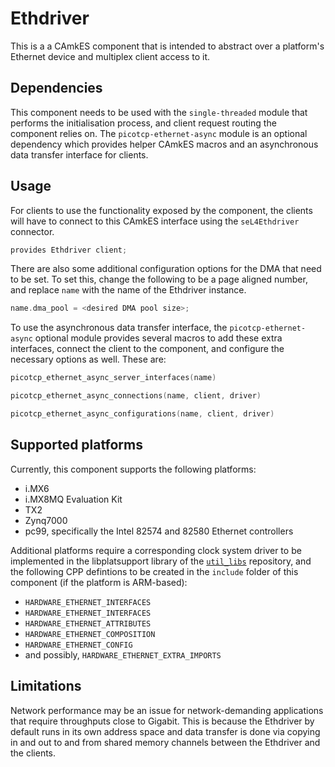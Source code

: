 <!--
     Copyright 2020, Data61, CSIRO (ABN 41 687 119 230)

     SPDX-License-Identifier: CC-BY-SA-4.0
-->

# Ethdriver

This is a a CAmkES component that is intended to abstract over a platform's
Ethernet device and multiplex client access to it.

## Dependencies

This component needs to be used with the `single-threaded` module that performs
the initialisation process, and client request routing the component relies on.
The `picotcp-ethernet-async` module is an optional dependency which provides
helper CAmkES macros and an asynchronous data transfer interface for clients.

## Usage

For clients to use the functionality exposed by the component, the clients will have to connect to this CAmkES interface using the `seL4Ethdriver` connector.

```c
provides Ethdriver client;
```

There are also some additional configuration options for the DMA that need to
be set. To set this, change the following to be a page aligned number, and
replace `name` with the name of the Ethdriver instance.

```c
name.dma_pool = <desired DMA pool size>;
```

To use the asynchronous data transfer interface, the `picotcp-ethernet-async`
optional module provides several macros to add these extra interfaces, connect
the client to the component, and configure the necessary options as well. These
are:

```c
picotcp_ethernet_async_server_interfaces(name)

picotcp_ethernet_async_connections(name, client, driver)

picotcp_ethernet_async_configurations(name, client, driver)
```

## Supported platforms

Currently, this component supports the following platforms:
  - i.MX6
  - i.MX8MQ Evaluation Kit
  - TX2
  - Zynq7000
  - pc99, specifically the Intel 82574 and 82580 Ethernet controllers

Additional platforms require a corresponding clock system driver to be
implemented in the libplatsupport library of the
[`util_libs`](https://github.com/seL4/util_libs) repository, and the following
CPP defintions to be created in the `include` folder of this component (if the
platform is ARM-based):
  - `HARDWARE_ETHERNET_INTERFACES`
  - `HARDWARE_ETHERNET_INTERFACES`
  - `HARDWARE_ETHERNET_ATTRIBUTES`
  - `HARDWARE_ETHERNET_COMPOSITION`
  - `HARDWARE_ETHERNET_CONFIG`
  - and possibly, `HARDWARE_ETHERNET_EXTRA_IMPORTS`

## Limitations

Network performance may be an issue for network-demanding applications that
require throughputs close to Gigabit. This is because the Ethdriver by default
runs in its own address space and data transfer is done via copying in and out
to and from shared memory channels between the Ethdriver and the clients.
